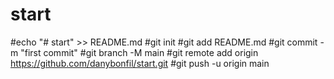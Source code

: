 # start

#echo "# start" >> README.md
#git init
#git add README.md
#git commit -m "first commit"
#git branch -M main
#git remote add origin https://github.com/danybonfil/start.git
#git push -u origin main
